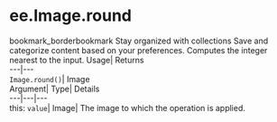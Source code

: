  
#  ee.Image.round 
bookmark_borderbookmark Stay organized with collections  Save and categorize content based on your preferences.
Computes the integer nearest to the input. 
Usage| Returns  
---|---  
`Image.round()`| Image  
Argument| Type| Details  
---|---|---  
this: `value`| Image| The image to which the operation is applied.  
